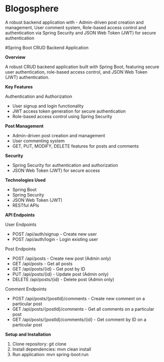 # Blogosphere
A robust backend application with - Admin-driven post creation and management, User comment system, Role-based access control and authentication via Spring Security and JSON Web Token (JWT) for secure authentication

#Spring Boot CRUD Backend Application

**Overview**

A robust CRUD backend application built with Spring Boot, featuring secure user authentication, role-based access control, and JSON Web Token (JWT) authentication.


**Key Features**

Authentication and Authorization

- User signup and login functionality
- JWT access token generation for secure authentication
- Role-based access control using Spring Security

**Post Management**

- Admin-driven post creation and management
- User commenting system
- GET, PUT, MODIFY, DELETE features for posts and comments

**Security**

- Spring Security for authentication and authorization
- JSON Web Token (JWT) for secure access

**Technologies Used**

- Spring Boot
- Spring Security
- JSON Web Token (JWT)
- RESTful APIs


**API Endpoints**

User Endpoints

- POST /api/auth/signup - Create new user
- POST /api/auth/login - Login existing user

Post Endpoints

- POST /api/posts - Create new post (Admin only)
- GET /api/posts - Get all posts
- GET /api/posts/{id} - Get post by ID
- PUT /api/posts/{id} - Update post (Admin only)
- DELETE /api/posts/{id} - Delete post (Admin only)

Comment Endpoints

- POST /api/posts/{postId}/comments - Create new comment on a particular post
- GET /api/posts/{postId}/comments - Get all comments on a particular post
- GET /api/posts/{postId}/comments/{id} - Get comment by ID on a particular post


**Setup and Installation**

1. Clone repository: git clone
2. Install dependencies: mvn clean install
3. Run application: mvn spring-boot:run 
